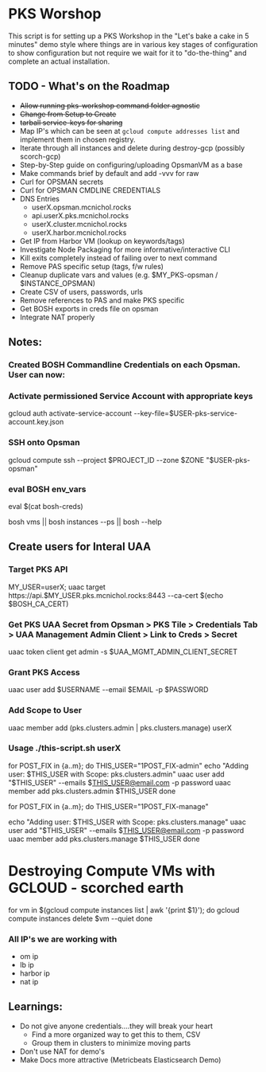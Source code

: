 # PKS Worshop

This script is for setting up a PKS Workshop in the "Let's bake a cake in 5 minutes" demo style where things are in various key stages of configuration to show configuration but not require we wait for it to "do-the-thing" and complete an actual installation.

## TODO - What's on the Roadmap
* ~~Allow running pks-workshop command folder agnostic~~
* ~~Change from Setup to Create~~
* ~~tarball service-keys for sharing~~
* Map IP's which can be seen at `gcloud compute addresses list` and implement them in chosen registry.
* Iterate through all instances and delete during destroy-gcp (possibly scorch-gcp)
* Step-by-Step guide on configuring/uploading OpsmanVM as a base
* Make commands brief by default and add -vvv for raw
* Curl for OPSMAN secrets
* Curl for OPSMAN CMDLINE CREDENTIALS
* DNS Entries
  * userX.opsman.mcnichol.rocks
  * api.userX.pks.mcnichol.rocks
  * userX.cluster.mcnichol.rocks
  * userX.harbor.mcnichol.rocks
* Get IP from Harbor VM (lookup on keywords/tags)
* Investigate Node Packaging for more informative/interactive CLI
* Kill exits completely instead of failing over to next command
* Remove PAS specific setup (tags, f/w rules)
* Cleanup duplicate vars and values (e.g. $MY_PKS-opsman / $INSTANCE_OPSMAN)
* Create CSV of users, passwords, urls
* Remove references to PAS and make PKS specific
* Get BOSH exports in creds file on opsman 
* Integrate NAT properly

## Notes:

### Created BOSH Commandline Credentials on each Opsman.  User can now:

### Activate permissioned Service Account with appropriate keys
gcloud auth activate-service-account --key-file=$USER-pks-service-account.key.json

### SSH onto Opsman
gcloud compute ssh --project $PROJECT_ID  --zone $ZONE "$USER-pks-opsman"

### eval BOSH env_vars
eval $(cat bosh-creds)

bosh vms || bosh instances --ps || bosh --help

## Create users for Interal UAA

### Target PKS API
MY_USER=userX; uaac target https://api.$MY_USER.pks.mcnichol.rocks:8443 --ca-cert $(echo $BOSH_CA_CERT)

### Get PKS UAA Secret from Opsman > PKS Tile >  Credentials Tab > UAA Management Admin Client  > Link to Creds  > Secret
uaac token client get admin -s $UAA_MGMT_ADMIN_CLIENT_SECRET

### Grant PKS Access
uaac user add $USERNAME --email $EMAIL -p $PASSWORD

### Add Scope to User
uaac member add (pks.clusters.admin | pks.clusters.manage) userX

### Usage ./this-script.sh userX
for POST_FIX in {a..m}; do
  THIS_USER="$1$POST_FIX-admin"
  echo "Adding user: $THIS_USER with Scope: pks.clusters.admin"
  uaac user add "$THIS_USER" --emails $THIS_USER@email.com -p password
  uaac member add pks.clusters.admin $THIS_USER
done

for POST_FIX in {a..m}; do
  THIS_USER="$1$POST_FIX-manage"

  echo "Adding user: $THIS_USER with Scope: pks.clusters.manage"
  uaac user add "$THIS_USER" --emails $THIS_USER@email.com -p password
  uaac member add pks.clusters.manage $THIS_USER
done

# Destroying Compute VMs with GCLOUD - scorched earth
for vm in $(gcloud compute instances list | awk '{print $1}'); do
  gcloud compute instances delete $vm --quiet
done

### All IP's we are working with
* om ip
* lb ip
* harbor ip
* nat ip

## Learnings:

* Do not give anyone credentials....they will break your heart
  * Find a more organized way to get this to them, CSV
  * Group them in clusters to minimize moving parts
* Don't use NAT for demo's
* Make Docs more attractive (Metricbeats Elasticsearch Demo)
